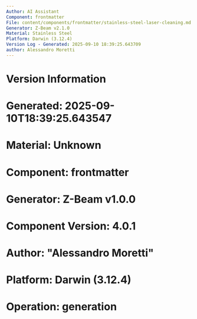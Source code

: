 ```yaml
---
Author: AI Assistant
Component: frontmatter
File: content/components/frontmatter/stainless-steel-laser-cleaning.md
Generator: Z-Beam v2.1.0
Material: Stainless Steel
Platform: Darwin (3.12.4)
Version Log - Generated: 2025-09-10 18:39:25.643709
author: Alessandro Moretti
---
```


# Version Information
# Generated: 2025-09-10T18:39:25.643547
# Material: Unknown
# Component: frontmatter
# Generator: Z-Beam v1.0.0
# Component Version: 4.0.1
# Author: "Alessandro Moretti"
# Platform: Darwin (3.12.4)
# Operation: generation
